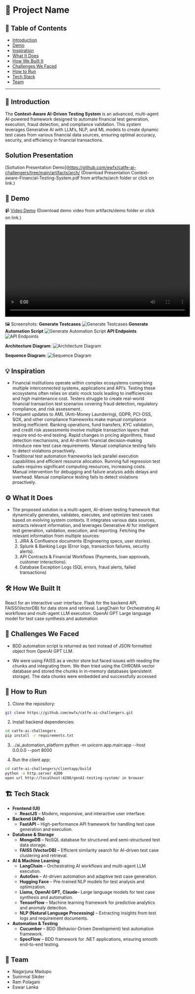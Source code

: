 # 🚀 Project Name

## 📌 Table of Contents
- [Introduction](#introduction)
- [Demo](#demo)
- [Inspiration](#inspiration)
- [What It Does](#what-it-does)
- [How We Built It](#how-we-built-it)
- [Challenges We Faced](#challenges-we-faced)
- [How to Run](#how-to-run)
- [Tech Stack](#tech-stack)
- [Team](#team)

---
## 🎯 Introduction
The **Context-Aware AI-Driven Testing System** is an advanced, multi-agent AI-powered framework designed to automate financial test generation, execution, fraud detection, and compliance validation. This system leverages Generative AI with LLM’s, NLP, and ML models to create dynamic test cases from various financial data sources, ensuring optimal accuracy, security, and efficiency in financial transactions.

## Solution Presentation
[Soltution Presentation Demo](https://github.com/ewfx/catfe-ai-challengers/tree/main/artifacts/arch/
(Download Presentation Context-aware-Financial-Testing-System.pdf from artifacts/arch folder or click on link.)  

## 🎥 Demo
📹 [Video Demo](https://github.com/ewfx/catfe-ai-challengers/tree/main/artifacts/demo/Context-aware-Financial-Testing-System.mp4) (Download demo video from artifacts/demo folder or click on link.)  

<video width="600" controls>
  <source src="./artifacts/demo/Context-aware-Financial-Testing-System.mp4" type="video/mp4">
  Your browser does not support the video tag.
</video>

🖼️ Screenshots:
**Generate Testcases**
![Generate Testcases](./artifacts/demo/UI_TestCases.jpeg)
**Generate Automation Script**
![Generate Automation Script](./artifacts/demo/UI_BDD_Script.jpeg)
**API Endpoints**
![API Endpoints](./artifacts/demo/api_endpoints.jpeg)

**Architecture Diagram:**
![Architecture Diagram](./artifacts/arch/Agentic-Testing-System-Architecture-Diagram.png)

**Sequence Diagram:**
![Sequence Diagram](./artifacts/arch/Agentic-Testing-System-Sequence-Diagram.png)

## 💡 Inspiration
- Financial institutions operate within complex ecosystems comprising multiple interconnected systems, applications and API’s. Testing these ecosystems often relies on static mock tools leading to inefficiencies and high maintenance cost. Testers struggle to create real-world financial transaction test scenarios covering fraud detection, regulatory compliance, and risk assessment..
- Frequent updates to AML (Anti-Money Laundering), GDPR, PCI-DSS, SOX, and other compliance frameworks make manual compliance testing inefficient. Banking operations, fund transfers, KYC validation, and credit risk assessments involve multiple transaction layers that require end-to-end testing. Rapid changes in pricing algorithms, fraud detection mechanisms, and AI-driven financial decision-making introduce new test case requirements. Manual compliance testing fails to detect violations proactively.
- Traditional test automation frameworks lack parallel execution capabilities and efficient resource allocation. Running full regression test suites requires significant computing resources, increasing costs. Manual intervention for debugging and failure analysis adds delays and overhead. Manual compliance testing fails to detect violations proactively.

## ⚙️ What It Does
- The proposed solution is a multi-agent, AI-driven testing framework that dynamically generates, validates, executes, and optimizes test cases based on evolving system contexts. It integrates various data sources, extracts relevant information, and leverages Generative AI for intelligent test generation, validation, execution, and reporting.
Fetching the relevant information from multiple sources:
    1. JIRA & Confluence documents (Engineering specs, user stories).
    2. Splunk & Banking Logs (Error logs, transaction failures, security alerts).
    3. API Contracts & Financial Workflows (Payments, loan approvals, customer interactions).
    4. Database Exception Logs (SQL errors, fraud alerts, failed transactions)


## 🛠️ How We Built It
React for an interactive user interface. Flask for the backend API, FAISS(VectorDB) for data store and retrieval. LangChain for Orchestrating AI workflows and multi-agent LLM execution. OpenAI GPT Large language model for test case synthesis and automation

## 🚧 Challenges We Faced
- BDD automation script is returned as text instead of JSON formatted object from OpenAI GPT LLM. 

- We were using FAISS as a vector store but faced issues with reading the chunks and integrating them. We then tried using the CHROMA vector database and stored the chunks in in-memory databases (persistent storage). The data chunks were embedded and successfully accessed

## 🏃 How to Run
1. Clone the repository:
```bash
git clone https://github.com/ewfx/catfe-ai-challengers.git
```

2. Install backend dependencies:
```bash
cd catfe-ai-challengers
pip install -r requirements.txt
```

3. ../ai_automation_platform
python -m uvicorn app.main:app --host 0.0.0.0 --port 8000

4. Run the client app:
```bash
cd catfe-ai-challengers/clientapp/build
python -m http.server 4200
open url http://localhost:4200/genAI-testing-system/ in browser
```

## 🏗️ Tech Stack
- **Frontend (UI)**
  - **ReactJS** – Modern, responsive, and interactive user interface.
- **Backend (APIs)**
  - **FastAPI** – High-performance API framework for handling test case generation and execution.
- **Database & Storage**
  - **MongoDB** – NoSQL database for structured and semi-structured test data storage.
  - **FAISS (VectorDB)** – Efficient similarity search for AI-driven test case clustering and retrieval.
- **AI & Machine Learning**
  - **LangChain** – Orchestrating AI workflows and multi-agent LLM execution.
  - **AutoGen** – AI-driven automation and adaptive test case generation.
  - **Hugging Face** – Pre-trained NLP models for test analysis and optimization.
  - **Llama, OpenAI GPT, Claude**– Large language models for test case synthesis and automation.
  - **TensorFlow** – Machine learning framework for predictive analytics and anomaly detection.
  - **NLP (Natural Language Processing)** – Extracting insights from test logs and requirement documents.
- **Automation & Testing**
  - **Cucumber** – BDD (Behavior-Driven Development) test automation framework.
  - **SpecFlow** – BDD framework for .NET applications, ensuring smooth end-to-end testing.

## 👥 Team
-  Nagarjuna Madupu
-  Sunirmal Sikder
-  Ram Polagani
-  Eswar Lanka
